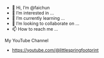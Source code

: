 - 👋 Hi, I’m @faichun
- 👀 I’m interested in ...
- 🌱 I’m currently learning ...
- 💞️ I’m looking to collaborate on ...
- 📫 How to reach me ...

<!---
faichun/faichun is a ✨ special ✨ repository because its `README.md` (this file) appears on your GitHub profile.
You can click the Preview link to take a look at your changes.
--->

My YouTube Channel
- https://youtube.com/@littlespringfootprint
